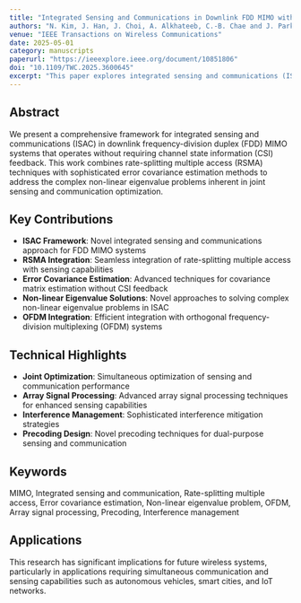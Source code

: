 ```yaml
---
title: "Integrated Sensing and Communications in Downlink FDD MIMO without CSI Feedback"
authors: "N. Kim, J. Han, J. Choi, A. Alkhateeb, C.-B. Chae and J. Park"
venue: "IEEE Transactions on Wireless Communications"
date: 2025-05-01
category: manuscripts
paperurl: "https://ieeexplore.ieee.org/document/10851806"
doi: "10.1109/TWC.2025.3600645"
excerpt: "This paper explores integrated sensing and communications (ISAC) in downlink FDD MIMO systems without CSI feedback, combining rate-splitting multiple access (RSMA) with advanced error covariance estimation techniques to solve non-linear eigenvalue problems in joint sensing and communication optimization."
---
```


## Abstract

We present a comprehensive framework for integrated sensing and communications (ISAC) in downlink frequency-division duplex (FDD) MIMO systems that operates without requiring channel state information (CSI) feedback. This work combines rate-splitting multiple access (RSMA) techniques with sophisticated error covariance estimation methods to address the complex non-linear eigenvalue problems inherent in joint sensing and communication optimization.

## Key Contributions

- **ISAC Framework**: Novel integrated sensing and communications approach for FDD MIMO systems
- **RSMA Integration**: Seamless integration of rate-splitting multiple access with sensing capabilities
- **Error Covariance Estimation**: Advanced techniques for covariance matrix estimation without CSI feedback
- **Non-linear Eigenvalue Solutions**: Novel approaches to solving complex non-linear eigenvalue problems in ISAC
- **OFDM Integration**: Efficient integration with orthogonal frequency-division multiplexing (OFDM) systems

## Technical Highlights

- **Joint Optimization**: Simultaneous optimization of sensing and communication performance
- **Array Signal Processing**: Advanced array signal processing techniques for enhanced sensing capabilities
- **Interference Management**: Sophisticated interference mitigation strategies
- **Precoding Design**: Novel precoding techniques for dual-purpose sensing and communication

## Keywords

MIMO, Integrated sensing and communication, Rate-splitting multiple access, Error covariance estimation, Non-linear eigenvalue problem, OFDM, Array signal processing, Precoding, Interference management

## Applications

This research has significant implications for future wireless systems, particularly in applications requiring simultaneous communication and sensing capabilities such as autonomous vehicles, smart cities, and IoT networks.

